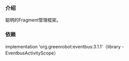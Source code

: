 ### 介绍
聪明的Fragment管理框架。

### 依赖
implementation 'org.greenrobot:eventbus:3.1.1'（library - EventbusActivityScope）
